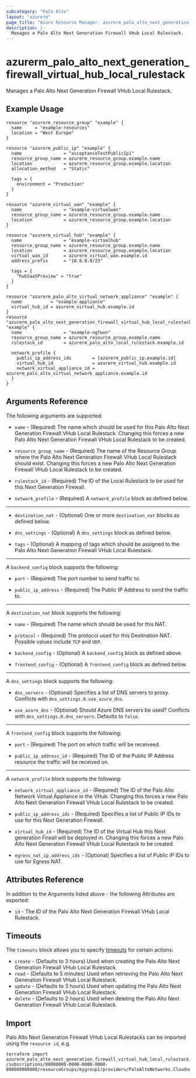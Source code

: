 ```yaml
---
subcategory: "Palo Alto"
layout: "azurerm"
page_title: "Azure Resource Manager: azurerm_palo_alto_next_generation_firewall_virtual_hub_local_rulestack"
description: |-
  Manages a Palo Alto Next Generation Firewall VHub Local Rulestack.
---
```


# azurerm_palo_alto_next_generation_firewall_virtual_hub_local_rulestack

Manages a Palo Alto Next Generation Firewall VHub Local Rulestack.

## Example Usage

```hcl
resource "azurerm_resource_group" "example" {
  name     = "example-resources"
  location = "West Europe"
}

resource "azurerm_public_ip" "example" {
  name                = "acceptanceTestPublicIp1"
  resource_group_name = azurerm_resource_group.example.name
  location            = azurerm_resource_group.example.location
  allocation_method   = "Static"

  tags = {
    environment = "Production"
  }
}

resource "azurerm_virtual_wan" "example" {
  name                = "example-virtualwan"
  resource_group_name = azurerm_resource_group.example.name
  location            = azurerm_resource_group.example.location
}

resource "azurerm_virtual_hub" "example" {
  name                = "example-virtualhub"
  resource_group_name = azurerm_resource_group.example.name
  location            = azurerm_resource_group.example.location
  virtual_wan_id      = azurerm_virtual_wan.example.id
  address_prefix      = "10.0.0.0/23"

  tags = {
    "hubSaaSPreview" = "true"
  }
}

resource "azurerm_palo_alto_virtual_network_appliance" "example" {
  name           = "example-appliance"
  virtual_hub_id = azurerm_virtual_hub.example.id
}
resource "azurerm_palo_alto_next_generation_firewall_virtual_hub_local_rulestack" "example" {
  name                = "example-ngfwvn"
  resource_group_name = azurerm_resource_group.example.name
  rulestack_id        = azurerm_palo_alto_local_rulestack.example.id

  network_profile {
    public_ip_address_ids        = [azurerm_public_ip.example.id]
    virtual_hub_id               = azurerm_virtual_hub.example.id
    network_virtual_appliance_id = azurerm_palo_alto_virtual_network_appliance.example.id
  }
}
```

## Arguments Reference

The following arguments are supported:

* `name` - (Required) The name which should be used for this Palo Alto Next Generation Firewall VHub Local Rulestack. Changing this forces a new Palo Alto Next Generation Firewall VHub Local Rulestack to be created.

* `resource_group_name` - (Required) The name of the Resource Group where the Palo Alto Next Generation Firewall VHub Local Rulestack should exist. Changing this forces a new Palo Alto Next Generation Firewall VHub Local Rulestack to be created.

* `rulestack_id` - (Required) The ID of the Local Rulestack to be used for this Next Generation Firewall.

* `network_profile` - (Required) A `network_profile` block as defined below.

---

* `destination_nat` - (Optional) One or more `destination_nat` blocks as defined below.

* `dns_settings` - (Optional) A `dns_settings` block as defined below.

* `tags` - (Optional) A mapping of tags which should be assigned to the Palo Alto Next Generation Firewall VHub Local Rulestack.

---

A `backend_config` block supports the following:

* `port` - (Required) The port number to send traffic to.

* `public_ip_address` - (Required) The Public IP Address to send the traffic to.

---

A `destination_nat` block supports the following:

* `name` - (Required) The name which should be used for this NAT.

* `protocol` - (Required) The protocol used for this Destination NAT. Possible values include `TCP` and `UDP`.

* `backend_config` - (Optional) A `backend_config` block as defined above.

* `frontend_config` - (Optional) A `frontend_config` block as defined below.

---

A `dns_settings` block supports the following:

* `dns_servers` - (Optional) Specifies a list of DNS servers to proxy. Conflicts with `dns_settings.0.use_azure_dns`.

* `use_azure_dns` - (Optional) Should Azure DNS servers be used? Conflicts with `dns_settings.0.dns_servers`. Defaults to `false`.

---

A `frontend_config` block supports the following:

* `port` - (Required) The port on which traffic will be receiveed.

* `public_ip_address_id` - (Required) The ID of the Public IP Address resource the traffic will be received on.

---

A `network_profile` block supports the following:

* `network_virtual_appliance_id` - (Required) The ID of the Palo Alto Network Virtual Appliance in the VHub. Changing this forces a new Palo Alto Next Generation Firewall VHub Local Rulestack to be created.

* `public_ip_address_ids` - (Required) Specifies a list of Public IP IDs to use for this Next Generation Firewall.

* `virtual_hub_id` - (Required) The ID of the Virtual Hub this Next generation Fireall will be deployed in. Changing this forces a new Palo Alto Next Generation Firewall VHub Local Rulestack to be created.

* `egress_nat_ip_address_ids` - (Optional) Specifies a list of Public IP IDs to use for Egress NAT.

## Attributes Reference

In addition to the Arguments listed above - the following Attributes are exported: 

* `id` - The ID of the Palo Alto Next Generation Firewall VHub Local Rulestack.

## Timeouts

The `timeouts` block allows you to specify [timeouts](https://www.terraform.io/language/resources/syntax#operation-timeouts) for certain actions:

* `create` - (Defaults to 3 hours) Used when creating the Palo Alto Next Generation Firewall VHub Local Rulestack.
* `read` - (Defaults to 5 minutes) Used when retrieving the Palo Alto Next Generation Firewall VHub Local Rulestack.
* `update` - (Defaults to 3 hours) Used when updating the Palo Alto Next Generation Firewall VHub Local Rulestack.
* `delete` - (Defaults to 2 hours) Used when deleting the Palo Alto Next Generation Firewall VHub Local Rulestack.

## Import

Palo Alto Next Generation Firewall VHub Local Rulestacks can be imported using the `resource id`, e.g.

```shell
terraform import azurerm_palo_alto_next_generation_firewall_virtual_hub_local_rulestack.example /subscriptions/00000000-0000-0000-0000-000000000000/resourceGroups/mygroup1/providers/PaloAltoNetworks.Cloudngfw/firewalls/myVhubRulestackFW
```
